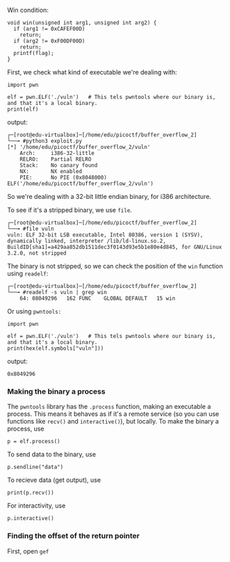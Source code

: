 
Win condition:
```
void win(unsigned int arg1, unsigned int arg2) {
  if (arg1 != 0xCAFEF00D)
    return;
  if (arg2 != 0xF00DF00D)
    return;
  printf(flag);
}
```

First, we check what kind of executable we're dealing with:
```
import pwn

elf = pwn.ELF('./vuln')   # This tels pwntools where our binary is, and that it's a local binary.
print(elf)
```
output:
```
┌─[root@edu-virtualbox]─[/home/edu/picoctf/buffer_overflow_2]
└──╼ #python3 exploit.py 
[*] '/home/edu/picoctf/buffer_overflow_2/vuln'
    Arch:     i386-32-little
    RELRO:    Partial RELRO
    Stack:    No canary found
    NX:       NX enabled
    PIE:      No PIE (0x8048000)
ELF('/home/edu/picoctf/buffer_overflow_2/vuln')
```
So we're dealing with a 32-bit little endian binary, for i386 architecture.

To see if it's a stripped binary, we use  `file`.
```
┌─[root@edu-virtualbox]─[/home/edu/picoctf/buffer_overflow_2]
└──╼ #file vuln
vuln: ELF 32-bit LSB executable, Intel 80386, version 1 (SYSV), dynamically linked, interpreter /lib/ld-linux.so.2, BuildID[sha1]=a429aa852db1511dec3f0143d93e5b1e80e4d845, for GNU/Linux 3.2.0, not stripped
```
The binary is not stripped, so we can check the position of the `win` function using `readelf`:
```
┌─[root@edu-virtualbox]─[/home/edu/picoctf/buffer_overflow_2]
└──╼ #readelf -s vuln | grep win
    64: 08049296   162 FUNC    GLOBAL DEFAULT   15 win
```

Or using `pwntools:`
```
import pwn

elf = pwn.ELF('./vuln')   # This tels pwntools where our binary is, and that it's a local binary.
print(hex(elf.symbols["vuln"]))
```
output:
```
0x8049296
```

### Making the binary a process
The `pwntools` library has the `.process` function, making an executable a process.
This means it behaves as if it's a remote service (so you can use functions like `recv()` and `interactive()`), but locally.
To make the binary a process, use
```
p = elf.process()
```

To send data to the binary, use
```
p.sendline("data")
```
To recieve data (get output), use
```
print(p.recv())
```
For interactivity, use
```
p.interactive()
```


### Finding the offset of the return pointer
First, open `gef`
```

```